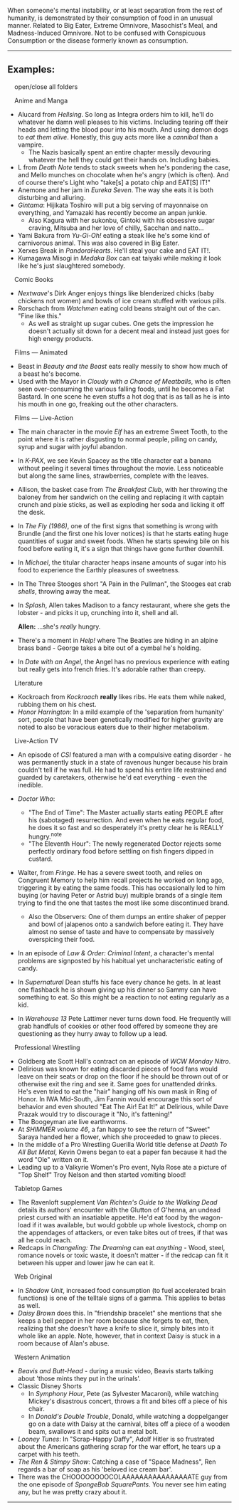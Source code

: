 When someone's mental instability, or at least separation from the rest of humanity, is demonstrated by their consumption of food in an unusual manner. Related to Big Eater, Extreme Omnivore, Masochist's Meal, and Madness-Induced Omnivore. Not to be confused with Conspicuous Consumption or the disease formerly known as consumption.

___

## Examples:

    open/close all folders 

    Anime and Manga 

-   Alucard from _Hellsing_. So long as Integra orders him to kill, he'll do whatever he damn well pleases to his victims. Including tearing off their heads and letting the blood pour into his mouth. And using demon dogs to _eat them alive_. Honestly, this guy acts more like a _cannibal_ than a vampire.
    -   The Nazis basically spent an entire chapter messily devouring whatever the hell they could get their hands on. Including babies.
-   L from _Death Note_ tends to stack sweets when he's pondering the case, and Mello munches on chocolate when he's angry (which is often). And of course there's Light who "take\[s\] a potato chip and EAT\[S\] IT!"
-   Anemone and her jam in _Eureka Seven_. The way she eats it is both disturbing and alluring.
-   _Gintama_: Hijikata Toshiro will put a big serving of mayonnaise on everything, and Yamazaki has recently become an anpan junkie.
    -   Also Kagura with her sukonbu, Gintoki with his obsessive sugar craving, Mitsuba and her love of chilly, Sacchan and natto...
-   Yami Bakura from _Yu-Gi-Oh!_ eating a steak like he's some kind of carnivorous animal. This was also covered in Big Eater.
-   Xerxes Break in _PandoraHearts_. He'll steal your cake and EAT IT!.
-   Kumagawa Misogi in _Medaka Box_ can eat taiyaki while making it look like he's just slaughtered somebody.

    Comic Books 

-   _Nextwave_'s Dirk Anger enjoys things like blenderized chicks (baby chickens not women) and bowls of ice cream stuffed with various pills.
-   Rorschach from _Watchmen_ eating cold beans straight out of the can. "Fine like this."
    -   As well as straight up sugar cubes. One gets the impression he doesn't actually sit down for a decent meal and instead just goes for high energy products.

    Films — Animated 

-   Beast in _Beauty and the Beast_ eats really messily to show how much of a beast he's become.
-   Used with the Mayor in _Cloudy with a Chance of Meatballs_, who is often seen over-consuming the various falling foods, until he becomes a Fat Bastard. In one scene he even stuffs a hot dog that is as tall as he is into his mouth in one go, freaking out the other characters.

    Films — Live-Action 

-   The main character in the movie _Elf_ has an extreme Sweet Tooth, to the point where it is rather disgusting to normal people, piling on candy, syrup and sugar with joyful abandon.
-   In _K-PAX_, we see Kevin Spacey as the title character eat a banana without peeling it several times throughout the movie. Less noticeable but along the same lines, strawberries, complete with the leaves.
-   Allison, the basket case from _The Breakfast Club_, with her throwing the baloney from her sandwich on the ceiling and replacing it with captain crunch and pixie sticks, as well as exploding her soda and licking it off the desk.
-   In _The Fly (1986)_, one of the first signs that something is wrong with Brundle (and the first one his lover notices) is that he starts eating huge quantities of sugar and sweet foods. When he starts spewing bile on his food before eating it, it's a sign that things have gone further downhill.
-   In _Michael_, the titular character heaps insane amounts of sugar into his food to experience the Earthly pleasures of sweetness.
-   In The Three Stooges short "A Pain in the Pullman", the Stooges eat crab _shells_, throwing away the meat.
-   In _Splash_, Allen takes Madison to a fancy restaurant, where she gets the lobster - and picks it up, crunching into it, shell and all.
    
    **Allen:** ...she's _really_ hungry.
    
-   There's a moment in _Help!_ where The Beatles are hiding in an alpine brass band - George takes a bite out of a cymbal he's holding.
-   In _Date with an Angel_, the Angel has no previous experience with eating but really gets into french fries. It's adorable rather than creepy.

    Literature 

-   Kockroach from _Kockroach_ **really** likes ribs. He eats them while naked, rubbing them on his chest.
-   _Honor Harrington_: In a mild example of the 'separation from humanity' sort, people that have been genetically modified for higher gravity are noted to also be voracious eaters due to their higher metabolism.

    Live-Action TV 

-   An episode of _CSI_ featured a man with a compulsive eating disorder - he was permanently stuck in a state of ravenous hunger because his brain couldn't tell if he was full. He had to spend his entire life restrained and guarded by caretakers, otherwise he'd eat everything - even the inedible.
-   _Doctor Who_:
    -   "The End of Time": The Master actually starts eating PEOPLE after his (sabotaged) resurrection. And even when he eats regular food, he does it so fast and so desperately it's pretty clear he is REALLY hungry.<sup>note&nbsp;</sup> 
    -   "The Eleventh Hour": The newly regenerated Doctor rejects some perfectly ordinary food before settling on fish fingers dipped in custard.

-   Walter, from _Fringe_. He has a severe sweet tooth, and relies on Congruent Memory to help him recall projects he worked on long ago, triggering it by eating the same foods. This has occasionally led to him buying (or having Peter or Astrid buy) multiple brands of a single item trying to find the one that tastes the most like some discontinued brand.
    -   Also the Observers: One of them dumps an entire shaker of pepper and bowl of jalapenos onto a sandwich before eating it. They have almost no sense of taste and have to compensate by massively overspicing their food.
-   In an episode of _Law & Order: Criminal Intent_, a character's mental problems are signposted by his habitual yet uncharacteristic eating of candy.

-   In _Supernatural_ Dean stuffs his face every chance he gets. In at least one flashback he is shown giving up his dinner so Sammy can have something to eat. So this might be a reaction to not eating regularly as a kid.
-   In _Warehouse 13_ Pete Lattimer never turns down food. He frequently will grab handfuls of cookies or other food offered by someone they are questioning as they hurry away to follow up a lead.

    Professional Wrestling 

-   Goldberg ate Scott Hall's contract on an episode of _WCW Monday Nitro_.
-   Delirious was known for eating discarded pieces of food fans would leave on their seats or drop on the floor if he should be thrown out of or otherwise exit the ring and see it. Same goes for unattended drinks. He's even tried to eat the "hair" hanging off his own mask in Ring of Honor. In IWA Mid-South, Jim Fannin would encourage this sort of behavior and even shouted "Eat The Air! Eat It!" at Delirious, while Dave Prazak would try to discourage it "No, it's fattening!"
-   The Boogeyman ate live earthworms.
-   At _SHIMMER volume 46_, a fan happy to see the return of "Sweet" Saraya handed her a flower, which she proceeded to gnaw to pieces.
-   In the middle of a Pro Wrestling Guerilla World title defense at _Death To All But Metal_, Kevin Owens began to eat a paper fan because it had the word "Ole" written on it.
-   Leading up to a Valkyrie Women's Pro event, Nyla Rose ate a picture of "Top Shelf" Troy Nelson and then started vomiting blood!

    Tabletop Games 

-   The Ravenloft supplement _Van Richten's Guide to the Walking Dead_ details its authors' encounter with the Glutton of G'henna, an undead priest cursed with an insatiable appetite. He'd eat food by the wagon-load if it was available, but would gobble up whole livestock, chomp on the appendages of attackers, or even take bites out of trees, if that was all he could reach.
-   Redcaps in _Changeling: The Dreaming_ can eat _anything_ - Wood, steel, romance novels or toxic waste, it doesn't matter - if the redcap can fit it between his upper and lower jaw he can eat it.

    Web Original 

-   In _Shadow Unit_, increased food consumption (to fuel accelerated brain functions) is one of the telltale signs of a gamma. This applies to betas as well.
-   _Daisy Brown_ does this. In "friendship bracelet" she mentions that she keeps a bell pepper in her room because she forgets to eat, then, realizing that she doesn't have a knife to slice it, simply bites into it whole like an apple. Note, however, that in context Daisy is stuck in a room because of Alan's abuse.

    Western Animation 

-   _Beavis and Butt-Head_ - during a music video, Beavis starts talking about 'those mints they put in the urinals'.
-   Classic Disney Shorts
    -   In _Symphony Hour_, Pete (as Sylvester Macaroni), while watching Mickey's disastrous concert, throws a fit and bites off a piece of his chair.
    -   In _Donald's Double Trouble_, Donald, while watching a doppelganger go on a date with Daisy at the carnival, bites off a piece of a wooden beam, swallows it and spits out a metal bolt.
-   _Looney Tunes_: In "Scrap-Happy Daffy", Adolf Hitler is so frustrated about the Americans gathering scrap for the war effort, he tears up a carpet with his teeth.
-   _The Ren & Stimpy Show_: Catching a case of "Space Madness", Ren regards a bar of soap as his 'beloved ice cream bar'.
-   There was the CHOOOOOOOOCOLAAAAAAAAAAAAAAAATE guy from the one episode of _SpongeBob SquarePants_. You never see him eating any, but he was pretty crazy about it.

___